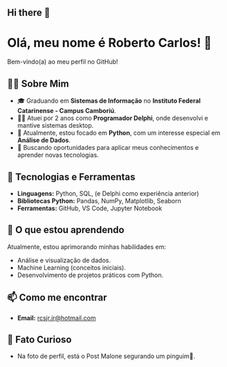 ## Hi there 👋

# Olá, meu nome é Roberto Carlos! 👋

Bem-vindo(a) ao meu perfil no GitHub!

## 👨‍💻 Sobre Mim

- 🎓 Graduando em **Sistemas de Informação** no **Instituto Federal Catarinense - Campus Camboriú**.
- 👨‍💼 Atuei por 2 anos como **Programador Delphi**, onde desenvolvi e mantive sistemas desktop.
- 🐍 Atualmente, estou focado em **Python**, com um interesse especial em **Análise de Dados**.
- 🚀 Buscando oportunidades para aplicar meus conhecimentos e aprender novas tecnologias.

## 🔧 Tecnologias e Ferramentas

- **Linguagens:** Python, SQL, (e Delphi como experiência anterior)
- **Bibliotecas Python:** Pandas, NumPy, Matplotlib, Seaborn
- **Ferramentas:** GitHub, VS Code, Jupyter Notebook

## 🌱 O que estou aprendendo

Atualmente, estou aprimorando minhas habilidades em:

- Análise e visualização de dados.
- Machine Learning (conceitos iniciais).
- Desenvolvimento de projetos práticos com Python.

## 📫 Como me encontrar

- **Email:** rcsjr.jr@hotmail.com

## 🐧 Fato Curioso

- Na foto de perfil, está o Post Malone segurando um pinguim🐧.
